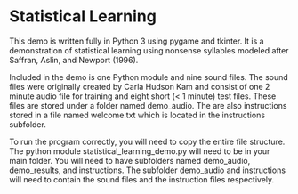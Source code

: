 # Statistical Learning
This demo is written fully in Python 3 using pygame and tkinter. It is a demonstration of statistical learning using nonsense syllables modeled after Saffran, Aslin, and Newport (1996). 

Included in the demo is one Python module and nine sound files. The sound files were originally created by Carla Hudson Kam and consist of one 2 minute audio file for training and eight short (< 1 minute) test files. These files are stored under a folder named demo_audio. The are also instructions stored in a file named welcome.txt which is located in the instructions subfolder.

To run the program correctly, you will need to copy the entire file structure. The python module statistical_learning_demo.py will need to be in your main folder. You will need to have subfolders named demo_audio, demo_results, and instructions. The subfolder demo_audio and instructions will need to contain the sound files and the instruction files respectively.
